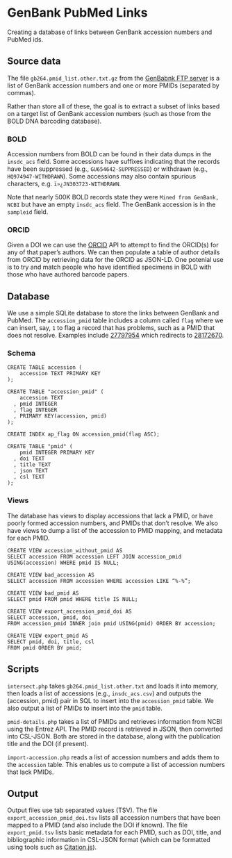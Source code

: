 # GenBank PubMed Links

Creating a database of links between GenBank accession numbers and PubMed ids.

## Source data

The file `gb264.pmid_list.other.txt.gz` from the [GenBabnk FTP server](https://ftp.ncbi.nlm.nih.gov/genbank/catalog/) is a list of GenBank accession numbers and one or more PMIDs (separated by commas).

Rather than store all of these, the goal is to extract a subset of links based on a target list of GenBank accession numbers (such as those from the BOLD DNA barcoding database).

### BOLD

Accession numbers from BOLD can be found in their data dumps in the `insdc_acs` field. Some accessions have suffixes indicating that the records have been suppressed (e.g., `GU654642-SUPPRESSED`) or withdrawn (e.g., `HQ974947-WITHDRAWN`). Some accessions may also contain spurious characters, e.g. `ï»¿JN303723-WITHDRAWN`.

Note that nearly 500K BOLD records state they were `Mined from GenBank, NCBI` but have an empty `insdc_acs` field. The GenBank accession is in the `sampleid` field.

### ORCID

Given a DOI we can use the [ORCID](https://orcid.org) API to attempt to find the ORCID(s) for any of that paper’s authors. We can then populate a table of author details from ORCID by retrieving data for the ORCID as JSON-LD. One potenial use is to try and match people who have identified specimens in BOLD with those who have authored barcode papers.

## Database

We use a simple SQLite database to store the links between GenBank and PubMed. The `accession_pmid` table includes a column called `flag` where we can insert, say, `1` to flag a record that has problems, such as a PMID that does not resolve. Examples include [27797954](https://pubmed.ncbi.nlm.nih.gov/27797954/) which redirects to [28172670](https://pubmed.ncbi.nlm.nih.gov/28172670/).

### Schema

```
CREATE TABLE accession (
    accession TEXT PRIMARY KEY
);

CREATE TABLE "accession_pmid" (
    accession TEXT
  , pmid INTEGER
  , flag INTEGER
  , PRIMARY KEY(accession, pmid)
);

CREATE INDEX ap_flag ON accession_pmid(flag ASC);

CREATE TABLE "pmid" (
    pmid INTEGER PRIMARY KEY
  , doi TEXT
  , title TEXT
  , json TEXT
  , csl TEXT
);
```

### Views

The database has views to display accessions that lack a PMID, or have poorly formed accession numbers, and PMIDs that don’t resolve. We also have views to dump a list of the accession to PMID mapping, and metadata for each PMID.

```
CREATE VIEW accession_without_pmid AS
SELECT accession FROM accession LEFT JOIN accession_pmid USING(accession) WHERE pmid IS NULL;

CREATE VIEW bad_accession AS
SELECT accession FROM accession WHERE accession LIKE “%-%”;

CREATE VIEW bad_pmid AS
SELECT pmid FROM pmid WHERE title IS NULL;

CREATE VIEW export_accession_pmid_doi AS
SELECT accession, pmid, doi 
FROM accession_pmid INNER join pmid USING(pmid) ORDER BY accession;

CREATE VIEW export_pmid AS
SELECT pmid, doi, title, csl
FROM pmid ORDER BY pmid;

```

## Scripts

`intersect.php` takes `gb264.pmid_list.other.txt` and loads it into memory, then loads a list of accessions (e.g., `insdc_acs.csv`) and outputs the (accession, pmid) pair in SQL to insert into the `accession_pmid` table. We also output a list of PMIDs to insert into the `pmid` table.

`pmid-details.php` takes a list of PMIDs and retrieves information from NCBI using the Entrez API. The PMID record is retrieved in JSON, then converted into CSL-JSON. Both are stored in the database, along with the publication title and the DOI (if present).

`import-accession.php` reads a list of accession numbers and adds them to the `accession` table. This enables us to compute a list of accession numbers that lack PMIDs.

## Output

Output files use tab separated values (TSV). The file `export_accession_pmid_doi.tsv` lists all accession numbers that  have been mapped to a PMID (and also include the DOI if known). The file `export_pmid.tsv` lists basic metadata for each PMID, such as DOI, title, and bibliographic information in CSL-JSON format (which can be formatted using tools such as [Citation.js](https://citation.js.org)).

